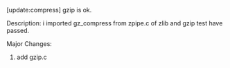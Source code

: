 [update:compress] gzip is ok.

Description:
i imported gz_compress from zpipe.c of zlib and
gzip test have passed.

Major Changes:
1. add gzip.c